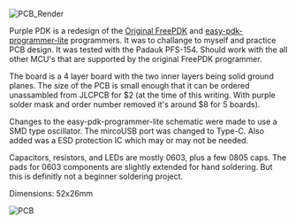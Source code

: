![PCB_Render](https://github.com/cross-bound/PurplePDK/assets/115736283/6c0b6959-8fb7-4a4b-b1e7-4137d9d2bf70)


Purple PDK is a redesign of the [Original FreePDK](https://free-pdk.github.io/) and [easy-pdk-programmer-lite](https://github.com/free-pdk/easy-pdk-programmer-lite-hardware) programmers. It was to challange to myself and practice PCB design. It was tested with the Padauk PFS-154. Should work with the all other MCU's that are supported by the original FreePDK programmer.

The board is a 4 layer board with the two inner layers being solid ground planes. The size of the PCB is small enough that it can be ordered unassambled from JLCPCB for $2 (at the time of this writing. With purple solder mask and order number removed it's around $8 for 5 boards).

Changes to the easy-pdk-programmer-lite schematic were made to use a SMD type oscillator. The mircoUSB port was changed to Type-C. Also added was a ESD protection IC which may or may not be needed.

Capacitors, resistors, and LEDs are mostly 0603, plus a few 0805 caps. The pads for 0603 components are slightly extended for hand soldering. But this is definitly not a beginner soldering project.

Dimensions: 52x26mm

![PCB](https://github.com/cross-bound/PurplePDK/assets/115736283/088f4bfd-4a24-4259-8d16-39db83137005)
